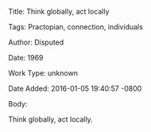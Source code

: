 Title:  Think globally, act locally

Tags:   Practopian, connection, individuals

Author: Disputed

Date:   1969

Work Type: unknown

Date Added: 2016-01-05 19:40:57 -0800

Body: 

Think globally, act locally.

